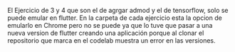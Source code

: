 El Ejercicio de 3 y 4 que son el de agrgar admod y el de tensorflow, solo se puede emular en flutter. En la carpeta de cada ejercicio esta la opcion de emularlo en Chrome pero no se puede
ya que lo tuve que pasar a una nueva version de flutter creando una aplicación porque al clonar el repositorio que marca en el codelab muestra un error en las versiones.
